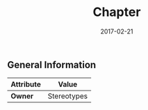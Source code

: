 ﻿---
title: Chapter
toc: false
type: specs
date: "2017-02-21"
draft: false
specification: VEC
version: 1.1.3
documentType: "Recommendation"
elementType: Class
classes:
  - Chapter
menu_name: vec-1.1.3
---


## General Information

| Attribute               | Value |
|-------------------------|-------|
| **Owner**               | Stereotypes |
